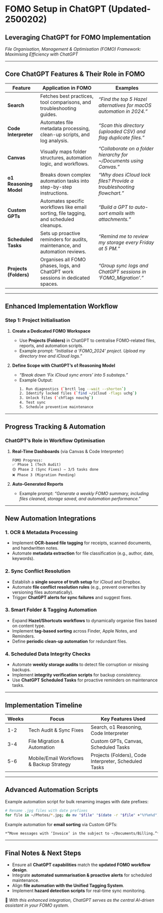# **FOMO Setup in ChatGPT (Updated-2500202)**

## **Leveraging ChatGPT for FOMO Implementation**

*File Organisation, Management & Optimisation (FOMO) Framework: Maximising Efficiency with ChatGPT*

---

## **Core ChatGPT Features & Their Role in FOMO**

| **Feature**            | **Application in FOMO**                                      | **Examples**                                      |
|------------------------|-------------------------------------------------------------|--------------------------------------------------|
| **Search**            | Fetches best practices, tool comparisons, and troubleshooting guides. | *“Find the top 5 Hazel alternatives for macOS automation in 2024.”* |
| **Code Interpreter**  | Automates file metadata processing, clean-up scripts, and log analysis. | *“Scan this directory (uploaded CSV) and flag duplicate files.”* |
| **Canvas**           | Visually maps folder structures, automation logic, and workflows. | *“Collaborate on a folder hierarchy for ~/Documents using Canvas.”* |
| **o1 Reasoning Model** | Breaks down complex automation tasks into step-by-step instructions. | *“Why does iCloud lock files? Provide a troubleshooting flowchart.”* |
| **Custom GPTs**       | Automates specific workflows like email sorting, file tagging, and scheduled cleanups. | *“Build a GPT to auto-sort emails with attachments.”* |
| **Scheduled Tasks**   | Sets up proactive reminders for audits, maintenance, and automation reviews. | *“Remind me to review my storage every Friday at 5 PM.”* |
| **Projects (Folders)** | Organises all FOMO phases, logs, and ChatGPT work sessions in dedicated spaces. | *“Group sync logs and ChatGPT sessions in ‘FOMO_Migration’.”* |

---

## **Enhanced Implementation Workflow**

### **Step 1: Project Initialisation**

1. **Create a Dedicated FOMO Workspace**
   - Use **Projects (Folders)** in ChatGPT to centralise FOMO-related files, reports, and automation scripts.
   - Example prompt:
     *“Initialise a ‘FOMO_2024’ project. Upload my directory tree and iCloud logs.”*

2. **Define Scope with ChatGPT’s o1 Reasoning Model**
   - *“Break down ‘Fix iCloud sync errors’ into 5 substeps.”*
   - Example Output:
     ```bash
     1. Run diagnostics (`brctl log --wait --shorten`)
     2. Identify locked files (`find ~/iCloud -flags uchg`)
     3. Unlock files (`chflags nouchg`)
     4. Test sync
     5. Schedule preventive maintenance
     ```

---

## **Progress Tracking & Automation**

### **ChatGPT’s Role in Workflow Optimisation**

1. **Real-Time Dashboards** (via Canvas & Code Interpreter)
   ```
   FOMO Progress:
   ✅ Phase 1 (Tech Audit)
   🟡 Phase 2 (Sync Fixes) – 3/5 tasks done
   ❌ Phase 3 (Migration Pending)
   ```

2. **Auto-Generated Reports**
   - Example prompt:
     *“Generate a weekly FOMO summary, including files cleaned, storage saved, and automation performance.”*

---

## **New Automation Integrations**

### **1. OCR & Metadata Processing**
- Implement **OCR-based file tagging** for receipts, scanned documents, and handwritten notes.
- Automate **metadata extraction** for file classification (e.g., author, date, keywords).

### **2. Sync Conflict Resolution**
- Establish a **single source of truth setup** for iCloud and Dropbox.
- Automate **file conflict resolution rules** (e.g., prevent overwrites by versioning files automatically).
- Trigger **ChatGPT alerts for sync failures** and suggest fixes.

### **3. Smart Folder & Tagging Automation**
- Expand **Hazel/Shortcuts workflows** to dynamically organise files based on content type.
- Implement **tag-based sorting** across Finder, Apple Notes, and Reminders.
- Define **periodic clean-up automation** for redundant files.

### **4. Scheduled Data Integrity Checks**
- Automate **weekly storage audits** to detect file corruption or missing backups.
- Implement **integrity verification scripts** for backup consistency.
- Use **ChatGPT Scheduled Tasks** for proactive reminders on maintenance tasks.

---

## **Implementation Timeline**

| **Weeks** | **Focus**                                      | **Key Features Used**                     |
|-----------|---------------------------------|--------------------------------------|
| 1-2       | Tech Audit & Sync Fixes         | Search, o1 Reasoning, Code Interpreter |
| 3-4       | File Migration & Automation     | Custom GPTs, Canvas, Scheduled Tasks |
| 5-6       | Mobile/Email Workflows & Backup Strategy | Projects (Folders), Code Interpreter, Scheduled Tasks |

---

## **Advanced Automation Scripts**

Example automation script for bulk renaming images with date prefixes:
```bash
# Rename .jpg files with date prefixes
for file in ~/Photos/*.jpg; do mv "$file" "$(date -r "$file" +"%Y%m%d")_$file"; done
```

Example automation for **email sorting** via Custom GPTs:
```markdown
*“Move messages with ‘Invoice’ in the subject to ~/Documents/Billing.”*
```

---

## **Final Notes & Next Steps**

- Ensure all **ChatGPT capabilities** match the **updated FOMO workflow design**.
- Integrate **automated summarisation & proactive alerts** for scheduled maintenance.
- Align **file automation with the Unified Tagging System**.
- Implement **hazard detection scripts** for real-time sync monitoring.

🚀 *With this enhanced integration, ChatGPT serves as the central AI-driven assistant in your FOMO system.*
